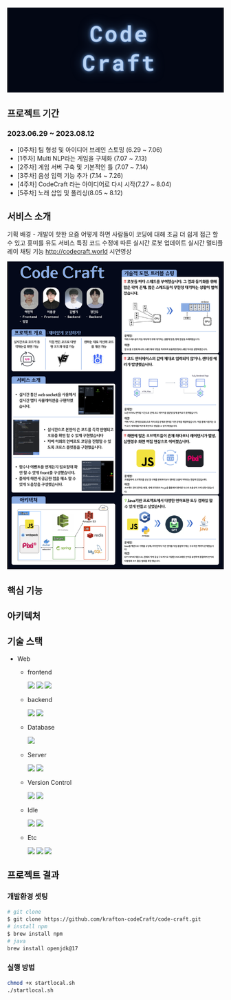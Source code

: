 <p align='center'>
<img src="./img/codecraft_2.png"/>
</p>

## 프로젝트 기간

### 2023.06.29 ~ 2023.08.12
- [0주차] 팀 형성 및 아이디어 브레인 스토밍 (6.29 ~ 7.06)
- [1주차] Multi NLP라는 게임을 구체화 (7.07 ~ 7.13)
- [2주차] 게임 서버 구축 및 기본적인 틀  (7.07 ~ 7.14)
- [3주차] 음성 입력 기능 추가 (7.14 ~ 7.26)
- [4주차] CodeCraft 라는 아이디어로 다시 시작(7.27 ~ 8.04)
- [5주차] 노래 삽입 및 폴리싱(8.05 ~ 8.12)

## 서비스 소개

기획 배경 - 개발이 핫한 요즘 어떻게 하면 사람들이 코딩에 대해 조금 더 쉽게 접근 할 수 있고 흥미를 유도
서비스 특징
코드 수정에 따른 실시간 로봇 업데이트 
실시간 멀티플레이
채팅 기능
http://codecraft.world
시연영상
<p align='center'>
<img src="./img/codecraftPosterResize.png"/>
</p>


## 핵심 기능

## 아키텍처

## 기술 스택
- Web
    - frontend
        <p align="left">
        <img src="https://img.shields.io/badge/HTML-E34F26?style=flat-square&logo=html5&logoColor=white"/>
        <img src="https://img.shields.io/badge/Javascript-ffb13b?style=flat-square&logo=javascript&logoColor=white"/>
        <img src="https://img.shields.io/badge/Pixi-181717?style=flat-square&logo=pixi.js&logoColor=white">
        <p>
    - backend
        <p align="left">
        <img src="https://img.shields.io/badge/Spring-6DB33F?style=flat-square&logo=spring&logoColor=white">
        <img src="https://img.shields.io/badge/Java-181717?style=flat-square&logo=java&logoColor=white">
        </p>
    - Database
        <p align="left">
        <img src="https://img.shields.io/badge/Mysql-4479A1?style=flat-square&logo=mysql&logoColor=white">
        </p>
    - Server
        <p align="left">
        <img src="https://img.shields.io/badge/AWS-232F3E?style=flat-square&logo=amazon-aws&logoColor=white">
        <img src="https://img.shields.io/badge/Docker-2496ED?style=flat-square&logo=docker&logoColor=white">
        </p>

    - Version Control
        <p align="left">
        <img src="https://img.shields.io/badge/GitHub-181717?style=flat-square&logo=github&logoColor=white">
        <img src="https://img.shields.io/badge/Git-F05032?style=flat-square&logo=git&logoColor=white">
        </p>

    - Idle
        <p align="left">
        <img src="https://img.shields.io/badge/Visual%20Studio%20Code-181717?style=flat-square&logo=visual-studio-code&logoColor=white">
        <img src="https://img.shields.io/badge/Eclipse-181717?style=flat-square&logo=eclipse&logoColor=white"> 
        </p>  

    - Etc
        <p align="left">
        <img src="https://img.shields.io/badge/Notion-000000?style=flat-square&logo=notion&logoColor=white">
        <img src="https://img.shields.io/badge/API-007FFF?style=flat-square&logo=api&logoColor=white">
        <img src="https://img.shields.io/badge/GithubAction-181717?style=flat-square&logo=github&logoColor=white">
        </p>

## 프로젝트 결과

### 개발환경 셋팅
```bash
# git clone
$ git clone https://github.com/krafton-codeCraft/code-craft.git
# install npm
$ brew install npm
# java
brew install openjdk@17
```
### 실행 방법
```bash
chmod +x startlocal.sh
./startlocal.sh
```
